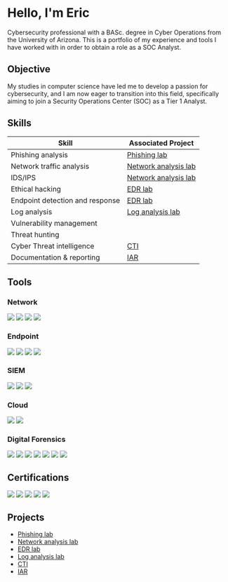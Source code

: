 # Hello, I'm Eric

Cybersecurity professional with a BASc. degree in Cyber Operations from the University of Arizona. This is a portfolio of my experience and tools I have worked with in order to obtain a role as a SOC Analyst.

## Objective


My studies in computer science have led me to develop a passion for cybersecurity, and I am now eager to transition into this field, specifically aiming to join a Security Operations Center (SOC) as a Tier 1 Analyst.

## Skills

| Skill                                         | Associated Project         |
|-----------------------------------------------|----------------------------|
| Phishing analysis          |<a href="https://github.com/estraughn/Phishing-lab">Phishing lab</a> |
| Network traffic analysis |<a href="https://github.com/estraughn/Network-analysis-lab">Network analysis lab</a> |
| IDS/IPS         |<a href="https://github.com/estraughn/Network-analysis-lab">Network analysis lab</a> |
| Ethical hacking | <a href="https://github.com/estraughn/EDR-lab">EDR lab</a> |
| Endpoint detection and response      |<a href="https://github.com/estraughn/EDR-lab">EDR lab</a> |
| Log analysis                  |<a href="https://github.com/estraughn/Log-analysis-lab">Log analysis lab</a> |
| Vulnerability management | |
Threat hunting| |
| Cyber Threat intelligence   |<a href="https://github.com/estraughn/Threat-Intel">CTI</a> | 
| Documentation & reporting|<a href="https://github.com/estraughn/Documentation-reporting">IAR</a> |   

## Tools


### Network
<div>
    <img src="https://img.shields.io/badge/-Wireshark-1679A7?&style=for-the-badge&logo=Wireshark&logoColor=white" />
    <img src="https://img.shields.io/badge/-Snort-FF4C4C?&style=for-the-badge&logo=Snort&logoColor=white" />
    <img src="https://img.shields.io/badge/-Nmap-000000?&style=for-the-badge&logo=Nmap&logoColor=white" />
    <img src="https://img.shields.io/badge/-Nessus-00A9E0?&style=for-the-badge&logo=Tenable&logoColor=white" />

</div>

### Endpoint
<div>
    <img src="https://img.shields.io/badge/-Microsoft_Defender_for_Endpoint-00A4EF?&style=for-the-badge&logo=Microsoft&logoColor=white" />
    <img src="https://img.shields.io/badge/-Qualys_EDR-D62C1F?&style=for-the-badge&logo=Qualys&logoColor=white" />
    <img src="https://img.shields.io/badge/-LimaCharlie-5C5C5C?&style=for-the-badge&logo=LimaCharlie&logoColor=white" />
    <img src="https://img.shields.io/badge/-Windows_Sysinternals-0078D7?&style=for-the-badge&logo=Windows&logoColor=white" />


</div>

### SIEM
<div>
    <img src="https://img.shields.io/badge/-Microsoft_Sentinel-0078D4?&style=for-the-badge&logo=Microsoft&logoColor=white" />
    <img src="https://img.shields.io/badge/-Splunk-000000?&style=for-the-badge&logo=Splunk&logoColor=white" />
    <img src="https://img.shields.io/badge/-Security_Onion-3C9A67?&style=for-the-badge&logo=SecurityOnion&logoColor=white" />

</div>

### Cloud
<div>
    <img src="https://img.shields.io/badge/-Amazon_AWS-232F3E?&style=for-the-badge&logo=AmazonAWS&logoColor=white" />
    <img src="https://img.shields.io/badge/-Microsoft_Azure-0078D4?&style=for-the-badge&logo=MicrosoftAzure&logoColor=white" />
    
</div>

### Digital Forensics
<div>
    <img src="https://img.shields.io/badge/-Autopsy-FF6F00?&style=for-the-badge&logo=Autopsy&logoColor=white" />
    <img src="https://img.shields.io/badge/-Volatility-1F3B6E?&style=for-the-badge&logo=Volatility&logoColor=white" />
    <img src="https://img.shields.io/badge/-FTK_Imager-0055B8?&style=for-the-badge&logo=AccessData&logoColor=white" />
    <img src="https://img.shields.io/badge/-Active@_Disk_Editor-00A4B0?&style=for-the-badge&logo=ActiveDisk&logoColor=white" />
    <img src="https://img.shields.io/badge/-KAPE-002F6C?&style=for-the-badge&logo=Kroll&logoColor=white" />
    <img src="https://img.shields.io/badge/-Registry_Explorer-003366?&style=for-the-badge&logo=WindowsRegistry&logoColor=white" />
    <img src="https://img.shields.io/badge/-ShellBags_Explorer-4B0082?&style=for-the-badge&logo=Windows&logoColor=white" />

</div>
 
## Certifications
<div>
<img src="https://img.shields.io/badge/-Security%2B-FF0000?&style=for-the-badge&logo=CompTIA&logoColor=white" />
<img src="https://img.shields.io/badge/-AWS_Certified_Cloud_Practitioner-FF9900?&style=for-the-badge&logo=AmazonAWS&logoColor=white" />
<img src="https://img.shields.io/badge/-INFOSEC_Computer_Forensics_Specialization-5C6BC0?&style=for-the-badge&logo=ForensicScience&logoColor=white" />
<img src="https://img.shields.io/badge/-Google_Cybersecurity_Certification-4285F4?&style=for-the-badge&logo=Google&logoColor=white" />
<img src="https://img.shields.io/badge/-TCM_Security_Practical_SOC_Analyst_Associate-5A67D8?&style=for-the-badge&logo=TCMSecurity&logoColor=white" />

</div>

## Projects
- <a href="https://github.com/estraughn/Phishing-lab">Phishing lab</a>
- <a href="https://github.com/estraughn/Network-analysis-lab">Network analysis lab</a>
- <a href="https://github.com/estraughn/EDR-lab">EDR lab</a>
- <a href="https://github.com/estraughn/Log-analysis-lab">Log analysis lab</a>
- <a href="https://github.com/estraughn/Threat-Intel">CTI</a>
- <a href="https://github.com/estraughn/Documentation-reporting">IAR</a>
